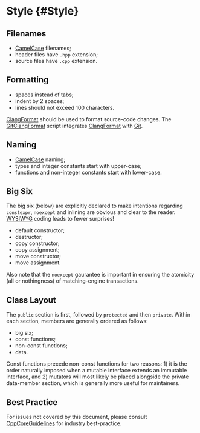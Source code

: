 Style {#Style}
=====

Filenames
---------

- [CamelCase] filenames;
- header files have `.hpp` extension;
- source files have `.cpp` extension.

Formatting
----------

- spaces instead of tabs;
- indent by 2 spaces;
- lines should not exceed 100 characters.

[ClangFormat] should be used to format source-code changes. The [GitClangFormat] script integrates
[ClangFormat] with [Git].

Naming
------

- [CamelCase] naming;
- types and integer constants start with upper-case;
- functions and non-integer constants start with lower-case.

Big Six
-------

The big six (below) are explicitly declared to make intentions regarding `constexpr`, `noexcept` and
inlining are obvious and clear to the reader. [WYSIWYG] coding leads to fewer surprises!

- default constructor;
- destructor;
- copy constructor;
- copy assignment;
- move constructor;
- move assignment.

Also note that the `noexcept` gaurantee is important in ensuring the atomicity (all or nothingness)
of matching-engine transactions.

Class Layout
------------

The `public` section is first, followed by `protected` and then `private`. Within each section,
members are generally ordered as follows:

- big six;
- const functions;
- non-const functions;
- data.

Const functions precede non-const functions for two reasons: 1) it is the order naturally imposed
when a mutable interface extends an immutable interface, and 2) mutators will most likely be placed
alongside the private data-member section, which is generally more useful for maintainers.

Best Practice
-------------

For issues not covered by this document, please consult [CppCoreGuidelines] for industry
best-practice.

[CamelCase]: https://en.wikipedia.org/wiki/CamelCase
[ClangFormat]: http://clang.llvm.org/docs/ClangFormat.html
[Git]: https://git-scm.com/
[GitClangFormat]: https://github.com/llvm-mirror/clang/blob/master/tools/clang-format/git-clang-format
[CppCoreGuidelines]: https://github.com/isocpp/CppCoreGuidelines
[WYSIWYG]: https://en.wikipedia.org/wiki/WYSIWYG
